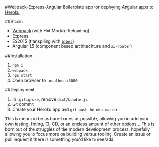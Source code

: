 #Webpack-Express-Angular
Boilerplate app for deploying Angular apps to [Heroku](https://www.heroku.com/)

##Stack:
- [Webpack](http://webpack.github.io/) (with Hot Module Reloading)
- Express
- ES2015 (transpiling with [`babel`](https://babeljs.io/))
- Angular 1.5 (component based architechture and `ui-router`)

##Installation
1. `npm i`
2. `webpack`
2. `npm start`
3. Open browser to `localhost:3000`

##Deployment
1. In `.gitignore`, remove `dist/bundle.js`
2. Git commit
2. Create your Heroku app and `git push heroku master` 

This is meant to be as bare-bones as possible, allowing you to add your own testing, linting, CI, CD, or an endless amount of other options...
This is born out of the struggles of the modern development process, hopefully allowing you to focus more on building versus tooling.
Create an issue or pull request if there is something you'd like to see/add
